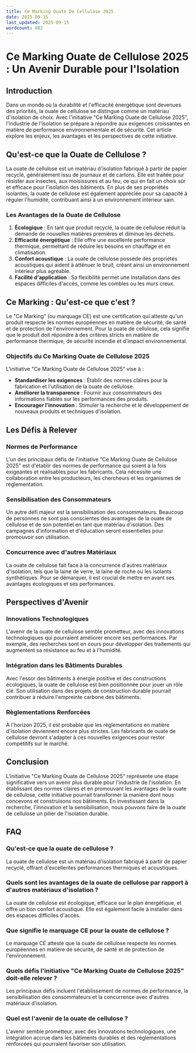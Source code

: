 ```yaml
---
title: Ce Marking Ouate De Cellulose 2025
date: 2025-09-15
last_updated: 2025-09-15
wordcount: 882
---
```


# Ce Marking Ouate de Cellulose 2025 : Un Avenir Durable pour l'Isolation

## Introduction

Dans un monde où la durabilité et l'efficacité énergétique sont devenues des priorités, la ouate de cellulose se distingue comme un matériau d'isolation de choix. Avec l'initiative "Ce Marking Ouate de Cellulose 2025", l'industrie de l'isolation se prépare à répondre aux exigences croissantes en matière de performance environnementale et de sécurité. Cet article explore les enjeux, les avantages et les perspectives de cette initiative.

## Qu'est-ce que la Ouate de Cellulose ?

La ouate de cellulose est un matériau d'isolation fabriqué à partir de papier recyclé, généralement issu de journaux et de cartons. Elle est traitée pour résister aux insectes, aux moisissures et au feu, ce qui en fait un choix sûr et efficace pour l'isolation des bâtiments. En plus de ses propriétés isolantes, la ouate de cellulose est également appréciée pour sa capacité à réguler l'humidité, contribuant ainsi à un environnement intérieur sain.

### Les Avantages de la Ouate de Cellulose

1. **Écologique** : En tant que produit recyclé, la ouate de cellulose réduit la demande de nouvelles matières premières et diminue les déchets.
2. **Efficacité énergétique** : Elle offre une excellente performance thermique, permettant de réduire les besoins en chauffage et en climatisation.
3. **Confort acoustique** : La ouate de cellulose possède des propriétés acoustiques qui aident à atténuer le bruit, créant ainsi un environnement intérieur plus agréable.
4. **Facilité d'application** : Sa flexibilité permet une installation dans des espaces difficiles d'accès, comme les combles ou les murs creux.

## Ce Marking : Qu'est-ce que c'est ?

Le "Ce Marking" (ou marquage CE) est une certification qui atteste qu'un produit respecte les normes européennes en matière de sécurité, de santé et de protection de l'environnement. Pour la ouate de cellulose, cela signifie que le produit doit répondre à des critères stricts en matière de performance thermique, de sécurité incendie et d'impact environnemental.

### Objectifs du Ce Marking Ouate de Cellulose 2025

L'initiative "Ce Marking Ouate de Cellulose 2025" vise à :

- **Standardiser les exigences** : Établir des normes claires pour la fabrication et l'utilisation de la ouate de cellulose.
- **Améliorer la transparence** : Fournir aux consommateurs des informations fiables sur les performances des produits.
- **Encourager l'innovation** : Stimuler la recherche et le développement de nouveaux produits et techniques d'isolation.

## Les Défis à Relever

### Normes de Performance

L'un des principaux défis de l'initiative "Ce Marking Ouate de Cellulose 2025" est d'établir des normes de performance qui soient à la fois exigeantes et réalisables pour les fabricants. Cela nécessite une collaboration entre les producteurs, les chercheurs et les organismes de réglementation.

### Sensibilisation des Consommateurs

Un autre défi majeur est la sensibilisation des consommateurs. Beaucoup de personnes ne sont pas conscientes des avantages de la ouate de cellulose et de son potentiel en tant que matériau d'isolation. Des campagnes d'information et d'éducation seront essentielles pour promouvoir son utilisation.

### Concurrence avec d'autres Matériaux

La ouate de cellulose fait face à la concurrence d'autres matériaux d'isolation, tels que la laine de verre, la laine de roche ou les isolants synthétiques. Pour se démarquer, il est crucial de mettre en avant ses avantages écologiques et ses performances.

## Perspectives d'Avenir

### Innovations Technologiques

L'avenir de la ouate de cellulose semble prometteur, avec des innovations technologiques qui pourraient améliorer encore ses performances. Par exemple, des recherches sont en cours pour développer des traitements qui augmentent sa résistance au feu et à l'humidité.

### Intégration dans les Bâtiments Durables

Avec l'essor des bâtiments à énergie positive et des constructions écologiques, la ouate de cellulose est bien positionnée pour jouer un rôle clé. Son utilisation dans des projets de construction durable pourrait contribuer à réduire l'empreinte carbone des bâtiments.

### Règlementations Renforcées

À l'horizon 2025, il est probable que les réglementations en matière d'isolation deviennent encore plus strictes. Les fabricants de ouate de cellulose devront s'adapter à ces nouvelles exigences pour rester compétitifs sur le marché.

## Conclusion

L'initiative "Ce Marking Ouate de Cellulose 2025" représente une étape significative vers un avenir plus durable pour l'industrie de l'isolation. En établissant des normes claires et en promouvant les avantages de la ouate de cellulose, cette initiative pourrait transformer la manière dont nous concevons et construisons nos bâtiments. En investissant dans la recherche, l'innovation et la sensibilisation, nous pouvons faire de la ouate de cellulose un pilier de l'isolation durable.

## FAQ

### Qu'est-ce que la ouate de cellulose ?

La ouate de cellulose est un matériau d'isolation fabriqué à partir de papier recyclé, offrant d'excellentes performances thermiques et acoustiques.

### Quels sont les avantages de la ouate de cellulose par rapport à d'autres matériaux d'isolation ?

La ouate de cellulose est écologique, efficace sur le plan énergétique, et offre un bon confort acoustique. Elle est également facile à installer dans des espaces difficiles d'accès.

### Que signifie le marquage CE pour la ouate de cellulose ?

Le marquage CE atteste que la ouate de cellulose respecte les normes européennes en matière de sécurité, de santé et de protection de l'environnement.

### Quels défis l'initiative "Ce Marking Ouate de Cellulose 2025" doit-elle relever ?

Les principaux défis incluent l'établissement de normes de performance, la sensibilisation des consommateurs et la concurrence avec d'autres matériaux d'isolation.

### Quel est l'avenir de la ouate de cellulose ?

L'avenir semble prometteur, avec des innovations technologiques, une intégration accrue dans les bâtiments durables et des réglementations renforcées qui pourraient favoriser son utilisation.